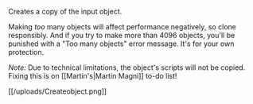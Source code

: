 Creates a copy of the input object.

Making *too* many objects will affect performance negatively, so clone responsibly. And if you try to make more than 4096 objects, you'll be punished with a "Too many objects" error message. It's for your own protection.

*Note:* Due to technical limitations, the object's scripts will not be copied. Fixing this is on [[Martin's|Martin Magni]] to-do list!


[[/uploads/Createobject.png]]